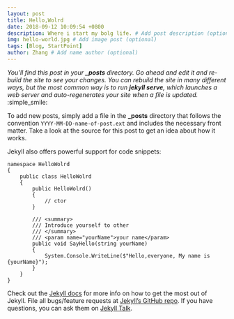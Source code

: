 ```yaml
---
layout: post
title: Hello,Wolrd
date: 2018-09-12 10:09:54 +0800
description: Where i start my bolg life. # Add post description (optional)
img: hello-world.jpg # Add image post (optional)
tags: [Blog, StartPoint]
author: Zhang # Add name author (optional)
---
```

_You’ll find this post in your **_posts** directory. Go ahead and edit it and re-build the site to see your changes. You can rebuild the site in many different ways, but the most common way is to run **jekyll serve**, which launches a web server and auto-regenerates your site when a file is updated._ :simple_smile:

To add new posts, simply add a file in the **_posts** directory that follows the convention `YYYY-MM-DD-name-of-post.ext` and includes the necessary front matter. Take a look at the source for this post to get an idea about how it works.

Jekyll also offers powerful support for code snippets:

<pre><code class="csharp">namespace HelloWolrd
{
    public class HelloWolrd
    {
        public HelloWolrd()
        {
            // ctor
        }

        /// &lt;summary&gt;
        /// Introduce yourself to other
        /// &lt;/summary&gt;
        /// &lt;param name="yourName"&gt;your name&lt;/param&gt;
        public void SayHello(string yourName)
        {
            System.Console.WriteLine($"Hello,everyone, My name is {yourName}");
        }
    }
}
</code></pre>

Check out the [Jekyll docs][jekyll-docs] for more info on how to get the most out of Jekyll. File all bugs/feature requests at [Jekyll’s GitHub repo][jekyll-gh]. If you have questions, you can ask them on [Jekyll Talk][jekyll-talk].

[jekyll-docs]: https://jekyllrb.com/docs/home
[jekyll-gh]:   https://github.com/jekyll/jekyll
[jekyll-talk]: https://talk.jekyllrb.com/
